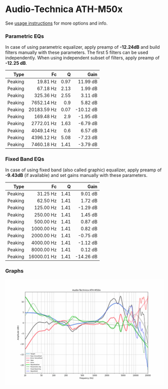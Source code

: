 # Audio-Technica ATH-M50x
See [usage instructions](https://github.com/jaakkopasanen/AutoEq#usage) for more options and info.

### Parametric EQs
In case of using parametric equalizer, apply preamp of **-12.24dB** and build filters manually
with these parameters. The first 5 filters can be used independently.
When using independent subset of filters, apply preamp of **-12.25 dB**.

| Type    | Fc          |    Q | Gain      |
|--------:|------------:|-----:|----------:|
| Peaking | 19.81 Hz    | 0.97 | 11.99 dB  |
| Peaking | 67.18 Hz    | 2.13 | 1.99 dB   |
| Peaking | 325.36 Hz   | 2.55 | 3.11 dB   |
| Peaking | 7652.14 Hz  | 0.9  | 5.82 dB   |
| Peaking | 20183.59 Hz | 0.07 | -10.12 dB |
| Peaking | 169.48 Hz   | 2.9  | -1.95 dB  |
| Peaking | 2772.01 Hz  | 1.63 | -6.79 dB  |
| Peaking | 4049.14 Hz  | 0.6  | 6.57 dB   |
| Peaking | 4396.12 Hz  | 5.08 | -7.23 dB  |
| Peaking | 7460.18 Hz  | 1.41 | -3.79 dB  |

### Fixed Band EQs
In case of using fixed band (also called graphic) equalizer, apply preamp of **-9.43dB**
(if available) and set gains manually with these parameters.

| Type    | Fc          |    Q | Gain      |
|--------:|------------:|-----:|----------:|
| Peaking | 31.25 Hz    | 1.41 | 9.01 dB   |
| Peaking | 62.50 Hz    | 1.41 | 1.72 dB   |
| Peaking | 125.00 Hz   | 1.41 | -1.29 dB  |
| Peaking | 250.00 Hz   | 1.41 | 1.45 dB   |
| Peaking | 500.00 Hz   | 1.41 | 0.87 dB   |
| Peaking | 1000.00 Hz  | 1.41 | 0.82 dB   |
| Peaking | 2000.00 Hz  | 1.41 | -0.75 dB  |
| Peaking | 4000.00 Hz  | 1.41 | -1.12 dB  |
| Peaking | 8000.00 Hz  | 1.41 | 0.12 dB   |
| Peaking | 16000.01 Hz | 1.41 | -14.26 dB |

### Graphs
![](./Audio-Technica%20ATH-M50x.png)